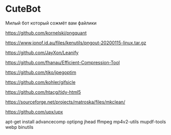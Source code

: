 # CuteBot
Милый бот который сожмёт вам файлики

https://github.com/kornelski/pngquant

https://www.jonof.id.au/files/kenutils/pngout-20200115-linux.tar.gz

https://github.com/JayXon/Leanify

https://github.com/fhanau/Efficient-Compression-Tool

https://github.com/tjko/jpegoptim

https://github.com/kohler/gifsicle

https://github.com/htacg/tidy-html5

https://sourceforge.net/projects/matroska/files/mkclean/

https://github.com/upx/upx


apt-get install advancecomp optipng jhead ffmpeg mp4v2-utils mupdf-tools webp binutils
